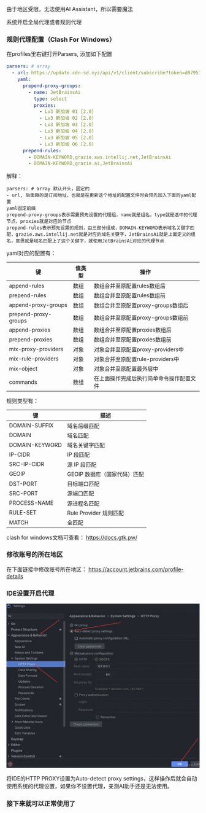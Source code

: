 由于地区受限，无法使用AI Assistant，所以需要魔法

系统开启全局代理或者规则代理

### 规则代理配置（Clash For Windows）

在profiles里右键打开Parsers, 添加如下配置

```yaml
parsers: # array
  - url: https://update.cdn-sd.xyz/api/v1/client/subscribe?token=d879574f1544a3760a698ef2f02c78d8
    yaml:
      prepend-proxy-groups:
        - name: JetBrainsAi
          type: select
          proxies: 
            - Lv3 新加坡 01 [2.0]
            - Lv3 新加坡 02 [2.0]
            - Lv3 新加坡 03 [2.0]
            - Lv3 新加坡 04 [2.0]
            - Lv3 新加坡 05 [2.0]
            - Lv3 新加坡 06 [2.0]
      prepend-rules:
        - DOMAIN-KEYWORD,grazie.aws.intellij.net,JetBrainsAi
        - DOMAIN-KEYWORD,grazie.ai,JetBrainsAi
```

解释：
```text
parsers: # array 默认开头，固定的
- url, 后面跟的是订阅地址，也就是在更新这个地址的配置文件时会预先加入下面的yaml配置
yaml固定前缀
prepend-proxy-groups表示需要预先设置的代理组，name就是组名，type就是选中的代理节点，proxies就是对应的节点
prepend-rules表示预先设置的规则，由三部分组成，DOMAIN-KEYWORD表示域名关键字匹配，grazie.aws.intellij.net就是对应的域名关键字，JetBrainsAi就是上面定义的组名，意思就是域名匹配上了这个关键字，就使用JetBrainsAi对应的代理节点
```

yaml对应的配置有：

| 键                    | 值类型 | 操作                       |
|----------------------|-----|--------------------------|
| append-rules         | 数组  | 数组合并至原配置rules数组后         |
| prepend-rules        | 数组  | 数组合并至原配置rules数组前         |
| append-proxy-groups  | 数组  | 数组合并至原配置proxy-groups数组后  |
| prepend-proxy-groups | 数组  | 数组合并至原配置proxy-groups数组前  |
| append-proxies       | 数组  | 数组合并至原配置proxies数组后       |
| prepend-proxies      | 数组  | 数组合并至原配置proxies数组前       |
| mix-proxy-providers  | 对象  | 对象合并至原配置proxy-providers中 |
| mix-rule-providers   | 对象  | 对象合并至原配置rule-providers中  |
| mix-object           | 对象  | 对象合并至原配置最外层中             |
| commands             | 数组  | 在上面操作完成后执行简单命令操作配置文件     |

规则类型有：

| 键              | 描述                 |
|----------------|--------------------|
| DOMAIN-SUFFIX  | 域名后缀匹配             |
| DOMAIN         | 域名匹配               |
| DOMAIN-KEYWORD | 域名关键字匹配            |
| IP-CIDR        | IP 段匹配             |
| SRC-IP-CIDR    | 源 IP 段匹配           |
| GEOIP          | GEOIP 数据库（国家代码）匹配  |
| DST-PORT       | 目标端口匹配             |
| SRC-PORT       | 源端口匹配              |
| PROCESS-NAME   | 源进程名匹配             |
| RULE-SET       | Rule Provider 规则匹配 |
| MATCH          | 全匹配                |

clash for windows文档可查看： https://docs.gtk.pw/

### 修改账号的所在地区
在下面链接中修改账号所在地区： https://account.jetbrains.com/profile-details

### IDE设置开启代理

![IDE设置开启代理.png](./ide_http_proxy_settings.png "IDE设置开启代理")

将IDE的HTTP PROXY设置为Auto-detect proxy settings，这样操作后就会自动使用系统的代理设置，如果你不设置代理，亲测AI助手还是无法使用。

### 接下来就可以正常使用了